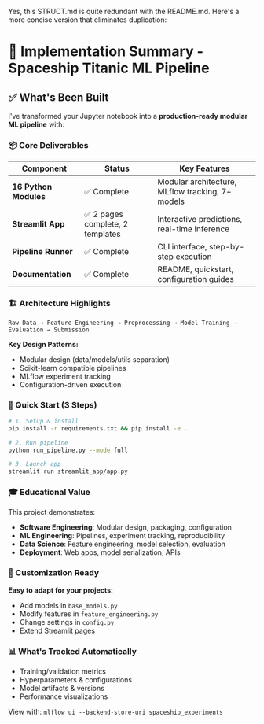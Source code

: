 Yes, this STRUCT.md is quite redundant with the README.md. Here's a more concise version that eliminates duplication:

# 🎉 Implementation Summary - Spaceship Titanic ML Pipeline

## ✅ What's Been Built

I've transformed your Jupyter notebook into a **production-ready modular ML pipeline** with:

### 📦 Core Deliverables

| Component | Status | Key Features |
|-----------|--------|--------------|
| **16 Python Modules** | ✅ Complete | Modular architecture, MLflow tracking, 7+ models |
| **Streamlit App** | ✅ 2 pages complete, 2 templates | Interactive predictions, real-time inference |
| **Pipeline Runner** | ✅ Complete | CLI interface, step-by-step execution |
| **Documentation** | ✅ Complete | README, quickstart, configuration guides |

### 🏗️ Architecture Highlights

```
Raw Data → Feature Engineering → Preprocessing → Model Training → Evaluation → Submission
```

**Key Design Patterns:**
- Modular design (data/models/utils separation)
- Scikit-learn compatible pipelines
- MLflow experiment tracking
- Configuration-driven execution

### 🚀 Quick Start (3 Steps)

```bash
# 1. Setup & install
pip install -r requirements.txt && pip install -e .

# 2. Run pipeline  
python run_pipeline.py --mode full

# 3. Launch app
streamlit run streamlit_app/app.py
```

### 🎓 Educational Value

This project demonstrates:
- **Software Engineering**: Modular design, packaging, configuration
- **ML Engineering**: Pipelines, experiment tracking, reproducibility  
- **Data Science**: Feature engineering, model selection, evaluation
- **Deployment**: Web apps, model serialization, APIs

### 🔧 Customization Ready

**Easy to adapt for your projects:**
- Add models in `base_models.py`
- Modify features in `feature_engineering.py`  
- Change settings in `config.py`
- Extend Streamlit pages

### 📊 What's Tracked Automatically

- Training/validation metrics
- Hyperparameters & configurations  
- Model artifacts & versions
- Performance visualizations

View with: `mlflow ui --backend-store-uri spaceship_experiments`
